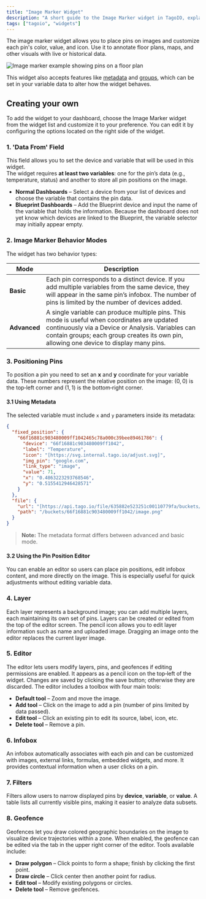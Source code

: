 ```yaml
---
title: "Image Marker Widget"
description: "A short guide to the Image Marker widget in TagoIO, explaining its purpose, configurable features, and how to add and customize it on a dashboard."
tags: ["tagoio", "widgets"]
---
```

The image marker widget allows you to place pins on images and customize each pin's color, value, and icon. Use it to annotate floor plans, maps, and other visuals with live or historical data.

![Image marker example showing pins on a floor plan](/docs_imagem/tagoio/image-marker-widget-2.png)

This widget also accepts features like [metadata](/docs/tagoio/payload-parser/metadata) and [groups](/docs/tagoio/devices/grouping-variables), which can be set in your variable data to alter how the widget behaves.

## Creating your own

To add the widget to your dashboard, choose the Image Marker widget from the widget list and customize it to your preference. You can edit it by configuring the options located on the right side of the widget.

### 1. 'Data From' Field

This field allows you to set the device and variable that will be used in this widget.  
The widget requires **at least two variables**: one for the pin’s data (e.g., temperature, status) and another to store all pin positions on the image.

- **Normal Dashboards** – Select a device from your list of devices and choose the variable that contains the pin data.
- **Blueprint Dashboards** – Add the Blueprint device and input the name of the variable that holds the information. Because the dashboard does not yet know which devices are linked to the Blueprint, the variable selector may initially appear empty.

### 2. Image Marker Behavior Modes

The widget has two behavior types:

| Mode | Description |
|------|-------------|
| **Basic** | Each pin corresponds to a distinct device. If you add multiple variables from the same device, they will appear in the same pin’s infobox. The number of pins is limited by the number of devices added. |
| **Advanced** | A single variable can produce multiple pins. This mode is useful when coordinates are updated continuously via a Device or Analysis. Variables can contain groups; each group creates its own pin, allowing one device to display many pins. |

### 3. Positioning Pins

To position a pin you need to set an **x** and **y** coordinate for your variable data. These numbers represent the relative position on the image: (0, 0) is the top‑left corner and (1, 1) is the bottom‑right corner.

#### 3.1 Using Metadata

The selected variable must include `x` and `y` parameters inside its metadata:

```json
{
  "fixed_position": {
    "66f16881c903480009ff1042465c78a000c39bee89461786": {
      "device": "66f16881c903480009ff1042",
      "label": "Temperature",
      "icon": "[https://svg.internal.tago.io/adjust.svg]",
      "img_pin": "google.com",
      "link_type": "image",
      "value": 71,
      "x": "0.4863223293768546",
      "y": "0.5155412946428571"
    }
  },
  "file": {
    "url": "[https://api.tago.io/file/635882e523251c00110779fa/buckets/66f16881c903480009ff1042/image.png]",
    "path": "/buckets/66f16881c903480009ff1042/image.png"
  }
}
```

> **Note:** The metadata format differs between advanced and basic mode.

#### 3.2 Using the Pin Position Editor

You can enable an editor so users can place pin positions, edit infobox content, and more directly on the image. This is especially useful for quick adjustments without editing variable data.

### 4. Layer

Each layer represents a background image; you can add multiple layers, each maintaining its own set of pins. Layers can be created or edited from the top of the editor screen. The pencil icon allows you to edit layer information such as name and uploaded image. Dragging an image onto the editor replaces the current layer image.

### 5. Editor

The editor lets users modify layers, pins, and geofences if editing permissions are enabled. It appears as a pencil icon on the top‑left of the widget. Changes are saved by clicking the save button; otherwise they are discarded. The editor includes a toolbox with four main tools:

- **Default tool** – Zoom and move the image.
- **Add tool** – Click on the image to add a pin (number of pins limited by data passed).
- **Edit tool** – Click an existing pin to edit its source, label, icon, etc.
- **Delete tool** – Remove a pin.

### 6. Infobox

An infobox automatically associates with each pin and can be customized with images, external links, formulas, embedded widgets, and more. It provides contextual information when a user clicks on a pin.

### 7. Filters

Filters allow users to narrow displayed pins by **device**, **variable**, or **value**. A table lists all currently visible pins, making it easier to analyze data subsets.

### 8. Geofence

Geofences let you draw colored geographic boundaries on the image to visualize device trajectories within a zone. When enabled, the geofence can be edited via the tab in the upper right corner of the editor. Tools available include:

- **Draw polygon** – Click points to form a shape; finish by clicking the first point.
- **Draw circle** – Click center then another point for radius.
- **Edit tool** – Modify existing polygons or circles.
- **Delete tool** – Remove geofences.
